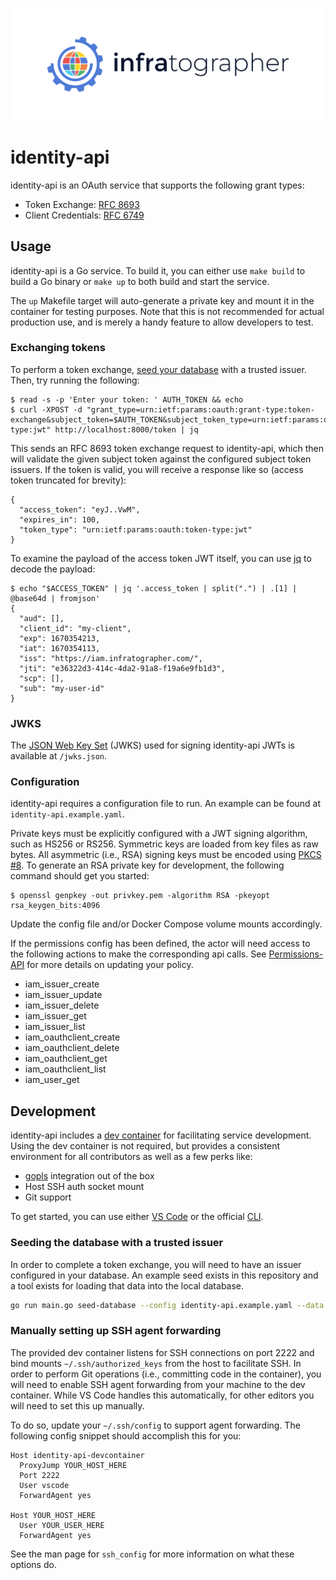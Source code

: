 ![logo](https://github.com/infratographer/website/blob/main/source/theme/assets/pictures/logo.jpg?raw=true)
# identity-api

identity-api is an OAuth service that supports the following grant types:

* Token Exchange: [RFC 8693][rfc8693]
* Client Credentials: [RFC 6749][oauth2-client_credentials]

[rfc8693]: https://www.rfc-editor.org/rfc/rfc8693.html
[oauth2-client_credentials]: https://www.rfc-editor.org/rfc/rfc6749#section-4.4

## Usage

identity-api is a Go service. To build it, you can either use `make build` to build a Go binary or `make up` to both build and start the service.

The `up` Makefile target will auto-generate a private key and mount it in the container for testing purposes. Note that this is not recommended for actual production use, and is merely a handy feature to allow developers to test.

### Exchanging tokens

To perform a token exchange, [seed your database](#seeding-the-database-with-a-trusted-issuer) with a trusted issuer. Then, try running the following:

```
$ read -s -p 'Enter your token: ' AUTH_TOKEN && echo
$ curl -XPOST -d "grant_type=urn:ietf:params:oauth:grant-type:token-exchange&subject_token=$AUTH_TOKEN&subject_token_type=urn:ietf:params:oauth:token-type:jwt" http://localhost:8000/token | jq
```

This sends an RFC 8693 token exchange request to identity-api, which then will validate the given subject token against the configured subject token issuers. If the token is valid, you will receive a response like so (access token truncated for brevity):

```
{
  "access_token": "eyJ..VwM",
  "expires_in": 100,
  "token_type": "urn:ietf:params:oauth:token-type:jwt"
}
```

To examine the payload of the access token JWT itself, you can use [jq][jq] to decode the payload:

```
$ echo "$ACCESS_TOKEN" | jq '.access_token | split(".") | .[1] | @base64d | fromjson'
{
  "aud": [],
  "client_id": "my-client",
  "exp": 1670354213,
  "iat": 1670354113,
  "iss": "https://iam.infratographer.com/",
  "jti": "e36322d3-414c-4da2-91a8-f19a6e9fb1d3",
  "scp": [],
  "sub": "my-user-id"
}
```

[jq]: https://stedolan.github.io/jq/

### JWKS

The [JSON Web Key Set][jwks] (JWKS) used for signing identity-api JWTs is available at `/jwks.json`.

[jwks]: https://www.rfc-editor.org/rfc/rfc7517.html#section-5

### Configuration

identity-api requires a configuration file to run. An example can be found at `identity-api.example.yaml`.

Private keys must be explicitly configured with a JWT signing algorithm, such as HS256 or RS256. Symmetric keys are loaded from key files as raw bytes. All asymmetric (i.e., RSA) signing keys must be encoded using [PKCS #8][pkcs8]. To generate an RSA private key for development, the following command should get you started:

```
$ openssl genpkey -out privkey.pem -algorithm RSA -pkeyopt rsa_keygen_bits:4096
```

Update the config file and/or Docker Compose volume mounts accordingly.

If the permissions config has been defined, the actor will need access to the following actions to make the corresponding api calls. See [Permissions-API][permissionsapi] for more details on updating your policy.

* iam_issuer_create
* iam_issuer_update
* iam_issuer_delete
* iam_issuer_get
* iam_issuer_list
* iam_oauthclient_create
* iam_oauthclient_delete
* iam_oauthclient_get
* iam_oauthclient_list
* iam_user_get

[pkcs8]: https://en.wikipedia.org/wiki/PKCS_8
[permissionsapi]: https://github.com/infratographer/permissions-api

## Development

identity-api includes a [dev container][dev-container] for facilitating service development. Using the dev container is not required, but provides a consistent environment for all contributors as well as a few perks like:

* [gopls][gopls] integration out of the box
* Host SSH auth socket mount
* Git support

To get started, you can use either [VS Code][vs-code] or the official [CLI][cli].

[dev-container]: https://containers.dev/
[gopls]: https://pkg.go.dev/golang.org/x/tools/gopls
[vs-code]: https://code.visualstudio.com/docs/devcontainers/containers
[cli]: https://github.com/devcontainers/cli

### Seeding the database with a trusted issuer

In order to complete a token exchange, you will need to have an issuer configured in your database. An example seed exists in this repository and a tool exists for loading that data into the local database.

```sh
go run main.go seed-database --config identity-api.example.yaml --data data.example.yaml
```

### Manually setting up SSH agent forwarding

The provided dev container listens for SSH connections on port 2222 and bind mounts `~/.ssh/authorized_keys` from the host to facilitate SSH. In order to perform Git operations (i.e., committing code in the container), you will need to enable SSH agent forwarding from your machine to the dev container. While VS Code handles this automatically, for other editors you will need to set this up manually.

To do so, update your `~/.ssh/config` to support agent forwarding. The following config snippet should accomplish this for you:

```
Host identity-api-devcontainer
  ProxyJump YOUR_HOST_HERE
  Port 2222
  User vscode
  ForwardAgent yes

Host YOUR_HOST_HERE
  User YOUR_USER_HERE
  ForwardAgent yes
```

See the man page for `ssh_config` for more information on what these options do.
